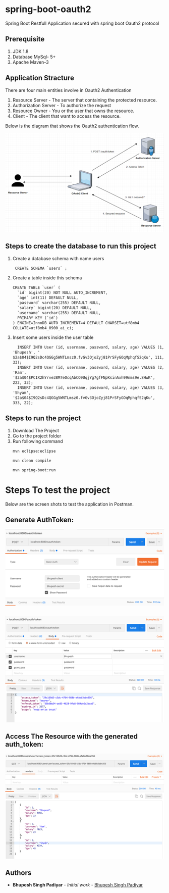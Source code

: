 # spring-boot-oauth2
Spring Boot Restfull Application secured with spring boot Oauth2 protocol

## Prerequisite
1. JDK 1.8
2. Database MySql- 5+ 
3. Apache Maven-3

## Application Stracture
There are four main entities involve in Oauth2 Authentication  
1. Resource Server - The server that containing the protected resource.
2. Authorization Server - To authorize the request
3. Resource Owner - You or the user that owns the resource.
4. Client - The client that want to access the resource.


Below is the diagram that shows the Oauth2 authentication flow.


![alt text](https://raw.githubusercontent.com/bhupeshpadiyar/spring-boot-oauth2/master/src/main/resources/static/images/oauth2_authentication_flow.png)


## Steps to create the database to run this project
1. Create a database schema with name users
     ```
      CREATE SCHEMA `users` ;
      ```
2. Create a table inside this schema
    ```
    CREATE TABLE `user` (
      `id` bigint(20) NOT NULL AUTO_INCREMENT,
      `age` int(11) DEFAULT NULL,
      `password` varchar(255) DEFAULT NULL,
      `salary` bigint(20) DEFAULT NULL,
      `username` varchar(255) DEFAULT NULL,
      PRIMARY KEY (`id`)
    ) ENGINE=InnoDB AUTO_INCREMENT=4 DEFAULT CHARSET=utf8mb4 COLLATE=utf8mb4_0900_ai_ci;
    ```

3. Insert some users inside the user table
    ```
      INSERT INTO User (id, username, password, salary, age) VALUES (1, 'Bhupesh', '                  $2a$04$I9Q2sDc4QGGg5WNTLmsz0.fvGv3OjoZyj81PrSFyGOqMphqfS2qKu', 111, 33);
      INSERT INTO User (id, username, password, salary, age) VALUES (2, 'Ram', '$2a$04$PCIX2hYrve38M7eOcqAbCO9UqjYg7gfFNpKsinAxh99nms9e.8HwK', 222, 33);
      INSERT INTO User (id, username, password, salary, age) VALUES (3, 'Shyam', '$2a$04$I9Q2sDc4QGGg5WNTLmsz0.fvGv3OjoZyj81PrSFyGOqMphqfS2qKu', 333, 22);
    ```

## Steps to run the project
1. Download The Project
2. Go to the project folder
3. Run following command
      ```
      mvn eclipse:eclipse
      ```
      ```
      mvn clean compile
      ```
      ```
      mvn spring-boot:run
      ```
      
# Steps To test the project
Below are the screen shots to test the application in Postman.

## Generate AuthToken:

![alt text](https://raw.githubusercontent.com/bhupeshpadiyar/spring-boot-oauth2/master/src/main/resources/static/images/client.png)

##

![alt text](https://raw.githubusercontent.com/bhupeshpadiyar/spring-boot-oauth2/master/src/main/resources/static/images/authorize.png)


## Access The Resource with the generated auth_token:

![alt text](https://raw.githubusercontent.com/bhupeshpadiyar/spring-boot-oauth2/master/src/main/resources/static/images/authenticate.png)


## Authors

* **Bhupesh Singh Padiyar** - *Initial work* - [Bhupesh Singh Padiyar](https://github.com/bhupeshpadiyar)
